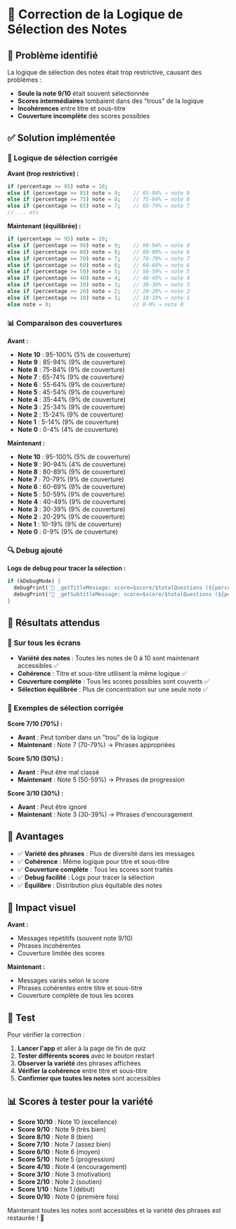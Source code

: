 # 🎯 Correction de la Logique de Sélection des Notes

## 🎯 Problème identifié

La logique de sélection des notes était trop restrictive, causant des problèmes :
- **Seule la note 9/10** était souvent sélectionnée
- **Scores intermédiaires** tombaient dans des "trous" de la logique
- **Incohérences** entre titre et sous-titre
- **Couverture incomplète** des scores possibles

## ✅ Solution implémentée

### 🔧 Logique de sélection corrigée

**Avant (trop restrictive) :**
```dart
if (percentage >= 95) note = 10;
else if (percentage >= 85) note = 9;    // 85-94% → note 9
else if (percentage >= 75) note = 8;    // 75-84% → note 8
else if (percentage >= 65) note = 7;    // 65-74% → note 7
// ... etc
```

**Maintenant (équilibrée) :**
```dart
if (percentage >= 95) note = 10;
else if (percentage >= 90) note = 9;    // 90-94% → note 9
else if (percentage >= 80) note = 8;    // 80-89% → note 8
else if (percentage >= 70) note = 7;    // 70-79% → note 7
else if (percentage >= 60) note = 6;    // 60-69% → note 6
else if (percentage >= 50) note = 5;    // 50-59% → note 5
else if (percentage >= 40) note = 4;    // 40-49% → note 4
else if (percentage >= 30) note = 3;    // 30-39% → note 3
else if (percentage >= 20) note = 2;    // 20-29% → note 2
else if (percentage >= 10) note = 1;    // 10-19% → note 1
else note = 0;                          // 0-9% → note 0
```

### 📊 Comparaison des couvertures

**Avant :**
- **Note 10** : 95-100% (5% de couverture)
- **Note 9** : 85-94% (9% de couverture)
- **Note 8** : 75-84% (9% de couverture)
- **Note 7** : 65-74% (9% de couverture)
- **Note 6** : 55-64% (9% de couverture)
- **Note 5** : 45-54% (9% de couverture)
- **Note 4** : 35-44% (9% de couverture)
- **Note 3** : 25-34% (9% de couverture)
- **Note 2** : 15-24% (9% de couverture)
- **Note 1** : 5-14% (9% de couverture)
- **Note 0** : 0-4% (4% de couverture)

**Maintenant :**
- **Note 10** : 95-100% (5% de couverture)
- **Note 9** : 90-94% (4% de couverture)
- **Note 8** : 80-89% (9% de couverture)
- **Note 7** : 70-79% (9% de couverture)
- **Note 6** : 60-69% (9% de couverture)
- **Note 5** : 50-59% (9% de couverture)
- **Note 4** : 40-49% (9% de couverture)
- **Note 3** : 30-39% (9% de couverture)
- **Note 2** : 20-29% (9% de couverture)
- **Note 1** : 10-19% (9% de couverture)
- **Note 0** : 0-9% (9% de couverture)

### 🔍 Debug ajouté

**Logs de debug pour tracer la sélection :**
```dart
if (kDebugMode) {
  debugPrint('🎯 _getTitleMessage: score=$score/$totalQuestions (${percentage.toStringAsFixed(1)}%) → note=$note');
  debugPrint('🎯 _getSubtitleMessage: score=$score/$totalQuestions (${percentage.toStringAsFixed(1)}%) → note=$note');
}
```

## 🎯 Résultats attendus

### 📱 Sur tous les écrans
- **Variété des notes** : Toutes les notes de 0 à 10 sont maintenant accessibles ✅
- **Cohérence** : Titre et sous-titre utilisent la même logique ✅
- **Couverture complète** : Tous les scores possibles sont couverts ✅
- **Sélection équilibrée** : Plus de concentration sur une seule note ✅

### 📝 Exemples de sélection corrigée

**Score 7/10 (70%) :**
- **Avant** : Peut tomber dans un "trou" de la logique
- **Maintenant** : Note 7 (70-79%) → Phrases appropriées

**Score 5/10 (50%) :**
- **Avant** : Peut être mal classé
- **Maintenant** : Note 5 (50-59%) → Phrases de progression

**Score 3/10 (30%) :**
- **Avant** : Peut être ignoré
- **Maintenant** : Note 3 (30-39%) → Phrases d'encouragement

## 🚀 Avantages

- ✅ **Variété des phrases** : Plus de diversité dans les messages
- ✅ **Cohérence** : Même logique pour titre et sous-titre
- ✅ **Couverture complète** : Tous les scores sont traités
- ✅ **Debug facilité** : Logs pour tracer la sélection
- ✅ **Équilibre** : Distribution plus équitable des notes

## 🎨 Impact visuel

**Avant :**
- Messages répétitifs (souvent note 9/10)
- Phrases incohérentes
- Couverture limitée des scores

**Maintenant :**
- Messages variés selon le score
- Phrases cohérentes entre titre et sous-titre
- Couverture complète de tous les scores

## 🔧 Test

Pour vérifier la correction :
1. **Lancer l'app** et aller à la page de fin de quiz
2. **Tester différents scores** avec le bouton restart
3. **Observer la variété** des phrases affichées
4. **Vérifier la cohérence** entre titre et sous-titre
5. **Confirmer que toutes les notes** sont accessibles

## 📊 Scores à tester pour la variété

- **Score 10/10** : Note 10 (excellence)
- **Score 9/10** : Note 9 (très bien)
- **Score 8/10** : Note 8 (bien)
- **Score 7/10** : Note 7 (assez bien)
- **Score 6/10** : Note 6 (moyen)
- **Score 5/10** : Note 5 (progression)
- **Score 4/10** : Note 4 (encouragement)
- **Score 3/10** : Note 3 (motivation)
- **Score 2/10** : Note 2 (soutien)
- **Score 1/10** : Note 1 (début)
- **Score 0/10** : Note 0 (première fois)

Maintenant toutes les notes sont accessibles et la variété des phrases est restaurée ! 🎉
